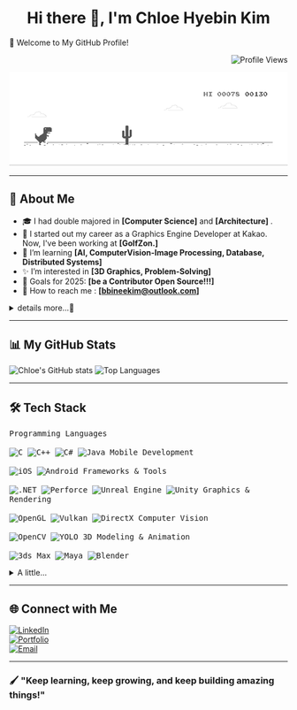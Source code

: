<!-- 👋 Hi, I’m @Chloe-Hyebin-Kim -->
<!-- 🎓 I had double majored in architectural engineering and computer science. -->
<!-- 👀 I’m interested in 🌌 3D Graphics 👁‍🗨ComputerVision 🥼Image Processing 📐Structural Analysis 🧮Numerical Analysis -->
<!-- 💼 I started out my career as a Graphics Engine Developer at Kakao. Now, I've been working at GolfZon. -->
<!-- 📫 How to reach me 📧 Email : bbineekim@outlook.com -->

[//]: # (You must have a lf before the markdown element when inside a block for it to work: https://stackoverflow.com/questions/29368902/how-can-i-wrap-my-markdown-in-an-html-div)

<h1 align="center"> Hi there 👋, I'm Chloe Hyebin Kim</h1>
🌟 Welcome to My GitHub Profile!
<p align = "right">
	<img src = "https://komarev.com/ghpvc/?username=Chloe-Hyebin-Kim&style=plastic&color=blueviolet" alt = "Profile Views"/>
</p>

<!-- A passionate **[Software Engineer]** from 🌍 **[Korea]**.-->

![Dino](https://raw.githubusercontent.com/wangningkai/wangningkai/master/assets/dino.gif)


---

## 🚀 About Me
- 🎓 I had double majored in **[Computer Science]** and **[Architecture]** .
- 💼 I started out my career as a Graphics Engine Developer at Kakao. Now, I've been working at  **[GolfZon.]**  
- 🌱 I’m learning **[AI, ComputerVision-Image Processing, Database, Distributed Systems]**  
- ✨ I’m interested in **[3D Graphics,  Problem-Solving]**  
- 🎯 Goals for 2025: **[be a Contributor Open Source!!!]**  
- 📧 How to reach me : **[bbineekim@outlook.com]**

<details>
<summary> details more...👀 </summary>

<div align="left">

```cpp
/**
 * Represents me.
 *
 * @constructor
 *
 * @param {string} Location - Seoul, Republic of Korea 
 * @param {string} Languagues - Korean, English.
 * @param {string} MBTI - INTP.
 * @param {string} Hobbies - Swimming, Basketball, Running, Collecting Books.... (not sure read all)
 * @param {string} stength - Ability to Execute, Responsibility, All-out Efforts.
 * @param {string} weakness - Sometimes be Stubborn..
 * @throws {Punch&Kick} all of bugs.
 *
 * @returns {Object} Chloe-Hyebin-Kim.
 */
```

</div>
</details>

---

## 📊 My GitHub Stats
![Chloe's GitHub stats](https://github-readme-stats.vercel.app/api?username=Chloe-Hyebin-Kim&theme=catppuccin_latte&show_icons=true)
![Top Languages](https://github-readme-stats.vercel.app/api/top-langs/?username=Chloe-Hyebin-Kim&layout=compact&theme=catppuccin_latte)

---

## 🛠️ Tech Stack  

<kbd>
  <kbd>Programming Languages</kbd>
  <br>
  <br>
  <img width="30px" src="https://cdn.jsdelivr.net/gh/devicons/devicon/icons/c/c-original.svg" alt="C" title="C" /> 
  <img width="30px" src="https://cdn.jsdelivr.net/gh/devicons/devicon/icons/cplusplus/cplusplus-original.svg" alt="C++" title="C++" /> 
  <img width="30px" src="https://cdn.jsdelivr.net/gh/devicons/devicon/icons/csharp/csharp-original.svg" alt="C#" title="C#" /> 
  <img width="30px" src="https://cdn.jsdelivr.net/gh/devicons/devicon/icons/java/java-original.svg" alt="Java" title="Java" /> 
</kbd>

<kbd>
  <kbd>Mobile Development</kbd>
  <br>
  <br>
  <img width="30px" src="https://cdn.jsdelivr.net/gh/devicons/devicon/icons/apple/apple-original.svg" alt="iOS" title="iOS" /> 
  <img width="30px" src="https://cdn.jsdelivr.net/gh/devicons/devicon/icons/android/android-original.svg" alt="Android" title="Android" /> 
</kbd>

<kbd>
  <kbd>Frameworks & Tools</kbd>
  <br>
  <br>
  <img width="30px" src="https://cdn.jsdelivr.net/gh/devicons/devicon/icons/dot-net/dot-net-original.svg" alt=".NET" title=".NET" /> 
  <img width="30px" src="https://img.icons8.com/ios-filled/50/FFFFFF/perforce.png" alt="Perforce" title="Perforce" /> 
  <img width="30px" src="https://cdn.jsdelivr.net/gh/devicons/devicon/icons/unrealengine/unrealengine-original.svg" alt="Unreal Engine" title="Unreal Engine" /> 
  <img width="30px" src="https://cdn.jsdelivr.net/gh/devicons/devicon/icons/unity/unity-original.svg" alt="Unity" title="Unity" /> 
</kbd>

<kbd>
  <kbd>Graphics & Rendering</kbd>
  <br>
  <br>
  <img width="30px" src="https://cdn.jsdelivr.net/gh/devicons/devicon/icons/opengl/opengl-original.svg" alt="OpenGL" title="OpenGL" /> 
  <img width="30px" src="https://img.icons8.com/color/48/FFFFFF/vulkan-logo.png" alt="Vulkan" title="Vulkan" /> 
  <img width="30px" src="https://img.icons8.com/windows/32/FFFFFF/directx.png" alt="DirectX" title="DirectX" /> 
</kbd>

<kbd>
  <kbd>Computer Vision</kbd>
  <br>
  <br>
  <img width="30px" src="https://img.icons8.com/color/48/FFFFFF/opencv.png" alt="OpenCV" title="OpenCV" /> 
  <img width="30px" src="https://img.icons8.com/fluency/48/000000/artificial-intelligence.png" alt="YOLO" title="YOLO (You Only Look Once)" /> 
</kbd>

<kbd>
  <kbd>3D Modeling & Animation</kbd>
  <br>
  <br>
  <img width="30px" src="https://img.icons8.com/color/48/000000/3ds-max.png" alt="3ds Max" title="Autodesk 3ds Max" /> 
  <img width="30px" src="https://cdn.jsdelivr.net/gh/devicons/devicon/icons/maya/maya-original.svg" alt="Maya" title="Autodesk Maya" /> 
  <img width="30px" src="https://cdn.jsdelivr.net/gh/devicons/devicon/icons/blender/blender-original.svg" alt="Blender" title="Blender" /> 
</kbd>



<p align = "right">
<details>
<summary> A little... </summary>
<div>
  <p style="display: inline-block;" align="center">
    <kbd>
      <kbd>Back-end & Front-end & Mobile</kbd>
      <br>
      <br>
      <img width="30px" src="https://cdn.jsdelivr.net/gh/devicons/devicon/icons/nodejs/nodejs-original.svg" alt="nodejs" title="Node.js"/>
      <img width="30px" src="https://github.com/devicons/devicon/blob/v2.15.1/icons/django/django-plain-wordmark.svg" alt="django" title="Django"/>
      <img width="30px" src="https://user-images.githubusercontent.com/25181517/192107858-fe19f043-c502-4009-8c47-476fc89718ad.png" alt="rest" title="REST API"/>
      <img width="30" src="https://user-images.githubusercontent.com/25181517/187070862-03888f18-2e63-4332-95fb-3ba4f2708e59.png" alt="websocket" title="Websocket"/>
	    <img width="30" src="https://user-images.githubusercontent.com/25181517/192107856-aa92c8b1-b615-47c3-9141-ed0d29a90239.png" alt="GraphQL" title="GraphQL"/>
      <img width="30px" src="https://github.com/devicons/devicon/blob/v2.15.1/icons/swift/swift-original.svg" alt="swift" title="SwiftUI"/>
      <img width="30px" src="https://cdn.jsdelivr.net/gh/devicons/devicon/icons/html5/html5-original.svg" alt="html" title="HTML"/> 
      <img width="30px" src="https://cdn.jsdelivr.net/gh/devicons/devicon/icons/css3/css3-plain-wordmark.svg" alt="css" title="CSS"/>  
      <img width="30px" src="https://cdn.jsdelivr.net/gh/devicons/devicon/icons/react/react-original.svg" alt="react" title="Reactjs"/>
    </kbd>
    <kbd>
      <kbd>Database</kbd>
      <br>
      <br>
      <img width="30px" src="https://cdn.jsdelivr.net/gh/devicons/devicon/icons/mysql/mysql-plain.svg" alt="mysql" title="MySQL"/>
      <img width="30px" src="https://cdn.jsdelivr.net/gh/devicons/devicon/icons/mongodb/mongodb-plain.svg" alt="mongodb" title="Mongo DB"/>
      <img width="30px" src="https://cdn.jsdelivr.net/gh/devicons/devicon/icons/redis/redis-original.svg" alt="redis" title="Redis"/>
    </kbd>
    <br>
    <br>
  </p>
</div>
</details>
</p>


---

## 🌐 Connect with Me
[![LinkedIn](https://img.shields.io/badge/-LinkedIn-0A66C2?logo=linkedin&logoColor=white&style=for-the-badge)](https://linkedin.com/in/yourusername)  
[![Portfolio](https://img.shields.io/badge/-Portfolio-FF5722?style=for-the-badge)](https://yourportfolio.com)  
[![Email](https://img.shields.io/badge/-Email-EA4335?logo=gmail&logoColor=white&style=for-the-badge)](mailto:bbineekim@outlook.com)

---

### 🖌️ "Keep learning, keep growing, and keep building amazing things!"  


<!---
Chloe-Hyebin-Kim/Chloe-Hyebin-Kim is a ✨ special ✨ repository because its `README.md` (this file) appears on your GitHub profile.
You can click the Preview link to take a look at your changes.
--->



